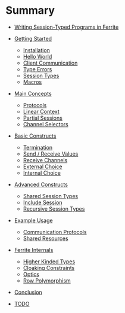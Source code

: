 # Summary

- [Writing Session-Typed Programs in Ferrite](./ferrite.md)

- [Getting Started](./01-getting-started/00-getting-started.md)
  - [Installation](./01-getting-started/01-installation.md)
  - [Hello World](./01-getting-started/02-hello-world.md)
  - [Client Communication](./01-getting-started/03-communication.md)
  - [Type Errors](./01-getting-started/04-type-errors.md)
  - [Session Types](./01-getting-started/05-session-types.md)
  - [Macros](./01-getting-started/06-macros.md)

- [Main Concepts]()
  - [Protocols]()
  - [Linear Context]()
  - [Partial Sessions]()
  - [Channel Selectors]()

- [Basic Constructs]()
  - [Termination]()
  - [Send / Receive Values]()
  - [Receive Channels]()
  - [External Choice]()
  - [Internal Choice]()

- [Advanced Constructs]()
  - [Shared Session Types]()
  - [Include Session]()
  - [Recursive Session Types]()

- [Example Usage]()
  - [Communication Protocols]()
  - [Shared Resources]()

- [Ferrite Internals]()
  - [Higher Kinded Types]()
  - [Cloaking Constraints]()
  - [Optics]()
  - [Row Polymorphism]()

- [Conclusion]()

- [TODO]()